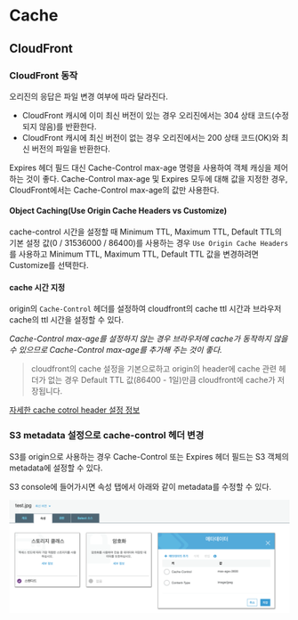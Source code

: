 # Cache

## CloudFront

### CloudFront 동작

오리진의 응답은 파일 변경 여부에 따라 달라진다.

* CloudFront 캐시에 이미 최신 버전이 있는 경우 오리진에서는 304 상태 코드(수정되지 않음)를 반환한다.
* CloudFront 캐시에 최신 버전이 없는 경우 오리진에서는 200 상태 코드(OK)와 최신 버전의 파일을 반환한다.

Expires 헤더 필드 대신 Cache-Control max-age 명령을 사용하여 객체 캐싱을 제어하는 것이 좋다. Cache-Control max-age 및 Expires 모두에 대해 값을 지정한 경우, CloudFront에서는 Cache-Control max-age의 값만 사용한다.

#### Object Caching(Use Origin Cache Headers vs Customize)

cache-control 시간을 설정할 때 Minimum TTL, Maximum TTL, Default TTL의 기본 설정 값(0 / 31536000 / 86400)를 사용하는 경우 `Use Origin Cache Headers`를 사용하고 Minimum TTL, Maximum TTL, Default TTL 값을 변경하려면 Customize를 선택한다.

#### cache 시간 지정

origin의 `Cache-Control` 헤더를 설정하여 cloudfront의 cache ttl 시간과 브라우저 cache의 ttl 시간을 설정할 수 있다.

*Cache-Control max-age를 설정하지 않는 경우 브라우저에 cache가 동작하지 않을 수 있으므로 Cache-Control max-age를 추가해 주는 것이 좋다.*

> cloudfront의 cache 설정을 기본으로하고 origin의 header에 cache 관련 헤더가 없는 경우 Default TTL 값(86400 - 1일)만큼 cloudfront에 cache가 저장됩니다.

[자세한 cache cotrol header 설정 정보](https://docs.aws.amazon.com/ko_kr/AmazonCloudFront/latest/DeveloperGuide/Expiration.html#ExpirationDownloadDist)

### S3 metadata 설정으로 cache-control 헤더 변경

S3를 origin으로 사용하는 경우 Cache-Control 또는 Expires 헤더 필드는 S3 객체의 metadata에 설정할 수 있다.

S3 console에 들어가시면 속성 탭에서 아래와 같이 metadata를 수정할 수 있다.

![s3 metadata](./images/s3-metadata.png)
